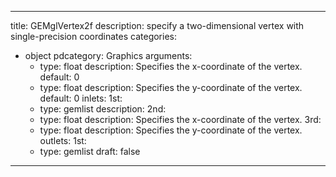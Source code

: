 
---
title: GEMglVertex2f
description: specify a two-dimensional vertex with single-precision coordinates
categories:
  - object
pdcategory: Graphics
arguments:
    - type: float
      description: Specifies the x-coordinate of the vertex.
      default: 0
    - type: float
      description: Specifies the y-coordinate of the vertex.
      default: 0
inlets:
  1st:
    - type: gemlist
      description:
  2nd:
    - type: float
      description: Specifies the x-coordinate of the vertex.
  3rd:
    - type: float
      description: Specifies the y-coordinate of the vertex.
outlets:
  1st:
    - type: gemlist
draft: false
---

